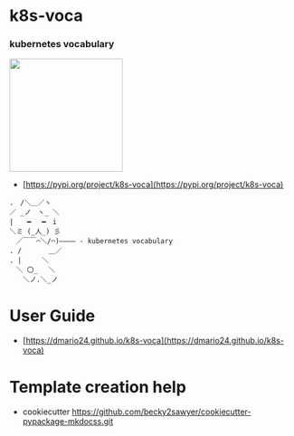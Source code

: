 # k8s-voca

### kubernetes vocabulary

<img src="https://github.com/dMario24/k8s-voca/assets/134017660/40d16add-96fa-4709-8f1e-f154c10f32af" width=200 />

- [https://pypi.org/project/k8s-voca](https://pypi.org/project/k8s-voca)

```
.　/＼＿／ヽ
／ _ノ　ヽ_ ＼
|　　━　 ━　i
＼ミ (_人_) 彡
　／￣￣⌒＼/⌒)―――― - kubernetes vocabulary
. /　　　　＿／　
. |　　　＼
　＼ 〇_　 ＼
　　＼ノ.＼_ノ
```

# User Guide

- [https://dmario24.github.io/k8s-voca](https://dmario24.github.io/k8s-voca)

# Template creation help

- cookiecutter https://github.com/becky2sawyer/cookiecutter-pypackage-mkdocss.git
